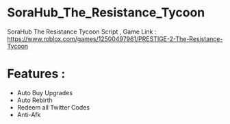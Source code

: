 # SoraHub_The_Resistance_Tycoon
SoraHub The Resistance Tycoon Script , Game Link : https://www.roblox.com/games/12500497961/PRESTIGE-2-The-Resistance-Tycoon
# Features :
- Auto Buy Upgrades
- Auto Rebirth
- Redeem all Twitter Codes
- Anti-Afk

